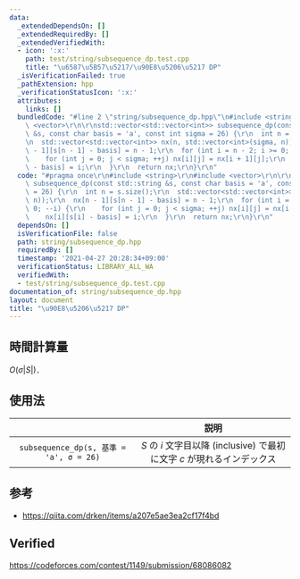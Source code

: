 ```yaml
---
data:
  _extendedDependsOn: []
  _extendedRequiredBy: []
  _extendedVerifiedWith:
  - icon: ':x:'
    path: test/string/subsequence_dp.test.cpp
    title: "\u6587\u5B57\u5217/\u90E8\u5206\u5217 DP"
  _isVerificationFailed: true
  _pathExtension: hpp
  _verificationStatusIcon: ':x:'
  attributes:
    links: []
  bundledCode: "#line 2 \"string/subsequence_dp.hpp\"\n#include <string>\r\n#include\
    \ <vector>\r\n\r\nstd::vector<std::vector<int>> subsequence_dp(const std::string\
    \ &s, const char basis = 'a', const int sigma = 26) {\r\n  int n = s.size();\r\
    \n  std::vector<std::vector<int>> nx(n, std::vector<int>(sigma, n));\r\n  nx[n\
    \ - 1][s[n - 1] - basis] = n - 1;\r\n  for (int i = n - 2; i >= 0; --i) {\r\n\
    \    for (int j = 0; j < sigma; ++j) nx[i][j] = nx[i + 1][j];\r\n    nx[i][s[i]\
    \ - basis] = i;\r\n  }\r\n  return nx;\r\n}\r\n"
  code: "#pragma once\r\n#include <string>\r\n#include <vector>\r\n\r\nstd::vector<std::vector<int>>\
    \ subsequence_dp(const std::string &s, const char basis = 'a', const int sigma\
    \ = 26) {\r\n  int n = s.size();\r\n  std::vector<std::vector<int>> nx(n, std::vector<int>(sigma,\
    \ n));\r\n  nx[n - 1][s[n - 1] - basis] = n - 1;\r\n  for (int i = n - 2; i >=\
    \ 0; --i) {\r\n    for (int j = 0; j < sigma; ++j) nx[i][j] = nx[i + 1][j];\r\n\
    \    nx[i][s[i] - basis] = i;\r\n  }\r\n  return nx;\r\n}\r\n"
  dependsOn: []
  isVerificationFile: false
  path: string/subsequence_dp.hpp
  requiredBy: []
  timestamp: '2021-04-27 20:28:34+09:00'
  verificationStatus: LIBRARY_ALL_WA
  verifiedWith:
  - test/string/subsequence_dp.test.cpp
documentation_of: string/subsequence_dp.hpp
layout: document
title: "\u90E8\u5206\u5217 DP"
---
```



## 時間計算量

$O(\sigma \lvert S \rvert)$．


## 使用法

||説明|
|:--:|:--:|
|`subsequence_dp(s, 基準 = 'a', σ = 26)`|$S$ の $i$ 文字目以降 (inclusive) で最初に文字 $c$ が現れるインデックス|


## 参考

- https://qiita.com/drken/items/a207e5ae3ea2cf17f4bd


## Verified

https://codeforces.com/contest/1149/submission/68086082
